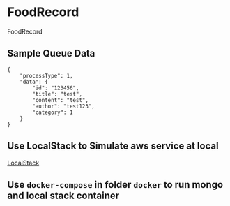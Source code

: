 # FoodRecord
FoodRecord

## Sample Queue Data

```
{
    "processType": 1,
    "data": {
        "id": "123456",
        "title": "test",
        "content": "test",
        "author": "test123",
        "category": 1
    }
}
```

## Use LocalStack to Simulate aws service at local

[LocalStack](https://localstack.cloud/)

## Use `docker-compose` in folder `docker` to run mongo and local stack container

